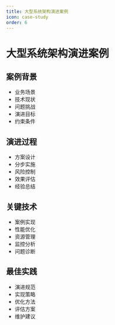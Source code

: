 ```yaml
---
title: 大型系统架构演进案例
icon: case-study
order: 6
---
```


# 大型系统架构演进案例

## 案例背景
- 业务场景
- 技术现状
- 问题挑战
- 演进目标
- 约束条件

## 演进过程
- 方案设计
- 分步实施
- 风险控制
- 效果评估
- 经验总结

## 关键技术
- 案例实现
- 性能优化
- 资源管理
- 监控分析
- 问题诊断

## 最佳实践
- 演进规范
- 实现策略
- 优化方法
- 评估方案
- 维护建议
